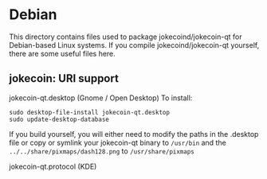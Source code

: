 
Debian
====================
This directory contains files used to package jokecoind/jokecoin-qt
for Debian-based Linux systems. If you compile jokecoind/jokecoin-qt yourself, there are some useful files here.

## jokecoin: URI support ##


jokecoin-qt.desktop  (Gnome / Open Desktop)
To install:

	sudo desktop-file-install jokecoin-qt.desktop
	sudo update-desktop-database

If you build yourself, you will either need to modify the paths in
the .desktop file or copy or symlink your jokecoin-qt binary to `/usr/bin`
and the `../../share/pixmaps/dash128.png` to `/usr/share/pixmaps`

jokecoin-qt.protocol (KDE)

